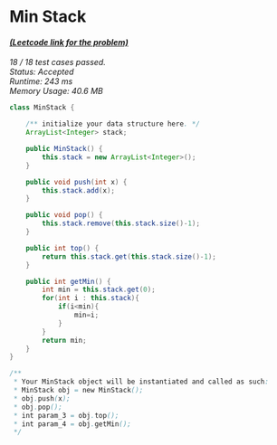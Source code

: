 # **Min Stack**

#### [_(Leetcode link for the problem)_](https://leetcode.com/problems/min-stack/submissions/)

_18 / 18 test cases passed.  
Status: Accepted  
Runtime: 243 ms  
Memory Usage: 40.6 MB_

```java
class MinStack {

    /** initialize your data structure here. */
    ArrayList<Integer> stack;

    public MinStack() {
        this.stack = new ArrayList<Integer>();
    }

    public void push(int x) {
        this.stack.add(x);
    }

    public void pop() {
        this.stack.remove(this.stack.size()-1);
    }

    public int top() {
        return this.stack.get(this.stack.size()-1);
    }

    public int getMin() {
        int min = this.stack.get(0);
        for(int i : this.stack){
            if(i<min){
                min=i;
            }
        }
        return min;
    }
}

/**
 * Your MinStack object will be instantiated and called as such:
 * MinStack obj = new MinStack();
 * obj.push(x);
 * obj.pop();
 * int param_3 = obj.top();
 * int param_4 = obj.getMin();
 */
```
